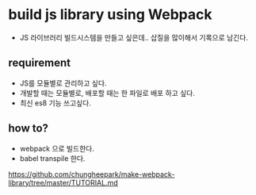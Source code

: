 # build js library using Webpack

- JS 라이브러리 빌드시스템을 만들고 싶은데.. 삽질을 많이해서 기록으로 남긴다.

## requirement

- JS를 모듈별로 관리하고 싶다.
- 개발할 때는 모듈별로, 배포할 때는 한 파일로 배포 하고 싶다.
- 최신 es8 기능 쓰고싶다.

## how to?

- webpack 으로 빌드한다.
- babel transpile 한다.

https://github.com/chungheepark/make-webpack-library/tree/master/TUTORIAL.md
